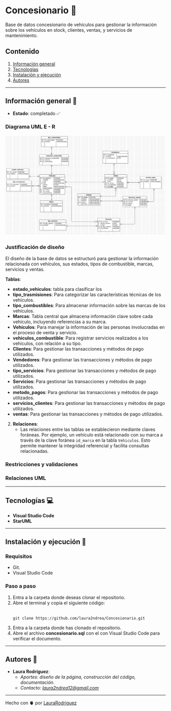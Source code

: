 # Concesionario 🚗
Base de datos concesionario de vehículos para gestionar la información sobre los vehículos en stock, clientes, ventas, y servicios de mantenimiento. 
## Contenido 
1. [Información general](#info-general)
2. [Tecnologías](#tecno)
3. [Instalación y ejecución](#install)
4. [Autores](#autores)

---
<a name="info-general"></a>
## Información general :speech_balloon:

- **Estado**: completado :white_check_mark:
  
### Diagrama UML E - R

  <img src="Concesionario.jpg">

### Justificación de diseño 

El diseño de la base de datos se estructuró para gestionar la información relacionada con vehículos, sus estados, tipos de combustible, marcas, servicios y ventas.

**Tablas**:
   - **estado_vehiculos**: tabla para clasificar los 
   - **tipo_trasmisiones**: Para categorizar las características técnicas de los vehículos.
   - **tipo_combustibles**: Para almacenar información sobre las marcas de los vehículos.
   - **Marcas**: Tabla central que almacena información clave sobre cada vehículo, incluyendo referencias a su marca.
   - **Vehículos**: Para manejar la información de las personas involucradas en el proceso de venta y servicio.
   - **vehiculos_combustible**: Para registrar servicios realizados a los vehículos, con relación a su tipo.
   - **Clientes**: Para gestionar las transacciones y métodos de pago utilizados.
   - **Vendedores**: Para gestionar las transacciones y métodos de pago utilizados.
   - **tipo_servicios**: Para gestionar las transacciones y métodos de pago utilizados.
   - **Servicios**: Para gestionar las transacciones y métodos de pago utilizados.
   - **metodo_pagos**: Para gestionar las transacciones y métodos de pago utilizados.
   - **servicios_clientes**: Para gestionar las transacciones y métodos de pago utilizados.
   - **ventas**: Para gestionar las transacciones y métodos de pago utilizados.

2. **Relaciones**:
   - Las relaciones entre las tablas se establecieron mediante claves foráneas. Por ejemplo, un vehículo está relacionado con su marca a través de la clave foránea `id_marca` en la tabla `Vehiculos`. Esto permite mantener la integridad referencial y facilita consultas relacionadas.

  
### Restricciones y validaciones
  
### Relaciones UML
---
<a name="tecno"></a>
## Tecnologías :computer:

- **Visual Studio Code**
- **StarUML**

---
<a name="install"></a>
## Instalación y ejecución :wrench:

### Requisitos 
- Git. 
- Visual Studio Code
  
### Paso a paso 
1. Entra a la carpeta donde deseas clonar el repositorio.
2. Abre el terminal y copia el siguiente código: <br><br>
   ```
   git clone https://github.com/laura2ndrea/Concesionario.git 
   ```
3. Entra a la carpeta donde has clonado el repositorio.
4. Abre el archivo **concesionario.sql** con el con Visual Studio Code para verificar el documento.
---


## Autores :woman:
<a name="autores"></a>

- **Laura Rodríguez**:
   - *Aportes: diseño de la página, construcción del código, documentación.*
   - *Contacto: laura2ndrea12@gmail.com*

---

Hecho con 🫀 por [LauraRodriguez](https://github.com/laura2ndrea)
